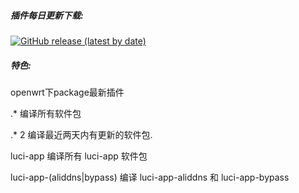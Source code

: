 

##### 插件每日更新下载:
[![GitHub release (latest by date)](https://img.shields.io/github/v/release/shidahuilang/ipk?style=for-the-badge&label=插件更新下载)](https://github.com/shidahuilang/ipk/releases/latest)

##### 特色:

 openwrt下package最新插件

 .* 编译所有软件包

 .* 2 编译最近两天内有更新的软件包.

 luci-app 编译所有 luci-app 软件包

 luci-app-(aliddns|bypass) 编译 luci-app-aliddns 和 luci-app-bypass


